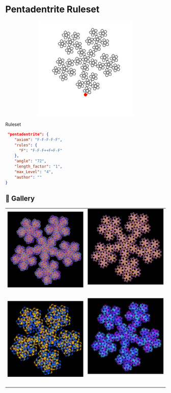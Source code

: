 # Pentadentrite Ruleset

<p align="center"><img src="../assets/rule-set-images/pentadentrite.jpg" alt="Pentadentrite" width="300px"></p>

Ruleset

```JSON
 "pentadentrite": {
    "axiom": "F-F-F-F-F",
    "rules": {
      "F": "F-F-F++F+F-F"
    },
    "angle": "72",
    "length_factor": "1",
    "max_Level": "4",
    "author": ""
}
```

## 🌄 Gallery

<!-- IMAGE-LIST:START - Do not remove or modify this section -->
<!-- prettier-ignore-start -->
<!-- markdownlint-disable -->
<table>
  <tbody>
    <tr>
     <td align="center"><a href=""> <img class="img" src="../assets/Ruleset-shape-examples/pentadentrite-quadrilateral.jpg" alt="" style="vertical-align:top;" width="500" /><br /><sub><b><br/></b></sub></a></td>
     <td align="center"><a href=""> <img class="img" src="../assets/Ruleset-shape-examples/pentadentrite-tear.jpg" alt="" style=" display: block;
    margin-left: auto;
    margin-right: auto;" width="500" /><br /><sub><b><br/></b></sub></a></td>
    </tr>
    <tr>
     <td align="center"><a href=""> <img class="img" src="../assets/Ruleset-shape-examples/pentadentrite-bicorn.jpg" alt="" style="vertical-align:top;" width="500" /><br /><sub><b><br/></b></sub></a></td>
     <td align="center"><a href=""> <img class="img" src="../assets/Ruleset-shape-examples/pentadentrite-astroid.jpg" alt="" style=" display: block;
    margin-left: auto;
    margin-right: auto;" width="500" /><br /><sub><b><br/></b></sub></a></td>
</tr>
 
 </tbody>
</table>

<!-- markdownlint-restore -->
<!-- prettier-ignore-end -->

<!-- IMAGE-LIST:END -->
